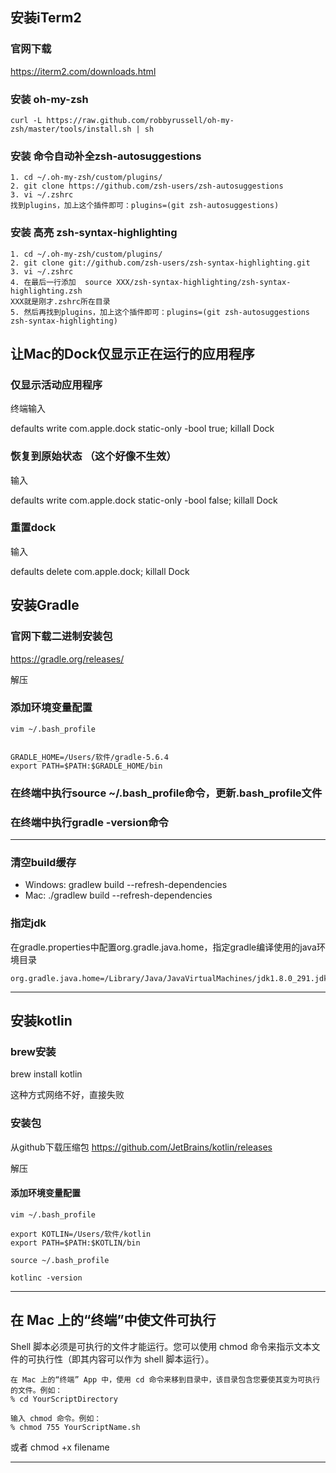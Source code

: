 ## 安装iTerm2

### 官网下载

https://iterm2.com/downloads.html

### 安装 oh-my-zsh

```
curl -L https://raw.github.com/robbyrussell/oh-my-zsh/master/tools/install.sh | sh
```

### 安装 命令自动补全zsh-autosuggestions

```
1. cd ~/.oh-my-zsh/custom/plugins/
2. git clone https://github.com/zsh-users/zsh-autosuggestions
3. vi ~/.zshrc
找到plugins，加上这个插件即可：plugins=(git zsh-autosuggestions)
```


### 安装 高亮 zsh-syntax-highlighting

```
1. cd ~/.oh-my-zsh/custom/plugins/
2. git clone git://github.com/zsh-users/zsh-syntax-highlighting.git
3. vi ~/.zshrc
4. 在最后一行添加  source XXX/zsh-syntax-highlighting/zsh-syntax-highlighting.zsh
XXX就是刚才.zshrc所在目录
5. 然后再找到plugins，加上这个插件即可：plugins=(git zsh-autosuggestions zsh-syntax-highlighting)
```



## 让Mac的Dock仅显示正在运行的应用程序 

### 仅显示活动应用程序

终端输入

defaults write com.apple.dock static-only -bool true; killall Dock

### 恢复到原始状态 （这个好像不生效）

输入

defaults write com.apple.dock static-only -bool false; killall Dock

### 重置dock

输入

defaults delete com.apple.dock; killall Dock




## 安装Gradle

### 官网下载二进制安装包

https://gradle.org/releases/

解压

### 添加环境变量配置

```
vim ~/.bash_profile


GRADLE_HOME=/Users/软件/gradle-5.6.4
export PATH=$PATH:$GRADLE_HOME/bin 
```

### 在终端中执行source ~/.bash_profile命令，更新.bash_profile文件

### 在终端中执行gradle -version命令

---

### 清空build缓存

- Windows:     gradlew build --refresh-dependencies  
- Mac:     ./gradlew build --refresh-dependencies


### 指定jdk

在gradle.properties中配置org.gradle.java.home，指定gradle编译使用的java环境目录

```
org.gradle.java.home=/Library/Java/JavaVirtualMachines/jdk1.8.0_291.jdk/Contents/Home
```

---


## 安装kotlin


### brew安装

brew install kotlin

这种方式网络不好，直接失败


### 安装包

从github下载压缩包
https://github.com/JetBrains/kotlin/releases


解压

#### 添加环境变量配置

```
vim ~/.bash_profile

export KOTLIN=/Users/软件/kotlin
export PATH=$PATH:$KOTLIN/bin

source ~/.bash_profile

kotlinc -version
```


---

## 在 Mac 上的“终端”中使文件可执行

Shell 脚本必须是可执行的文件才能运行。您可以使用 chmod 命令来指示文本文件的可执行性（即其内容可以作为 shell 脚本运行）。

    在 Mac 上的“终端” App 中，使用 cd 命令来移到目录中，该目录包含您要使其变为可执行的文件。例如：
    % cd YourScriptDirectory

    输入 chmod 命令。例如：
    % chmod 755 YourScriptName.sh


或者  chmod +x filename



---